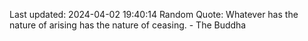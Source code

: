 Last updated: 2024-04-02 19:40:14
Random Quote: Whatever has the nature of arising has the nature of ceasing. - The Buddha
